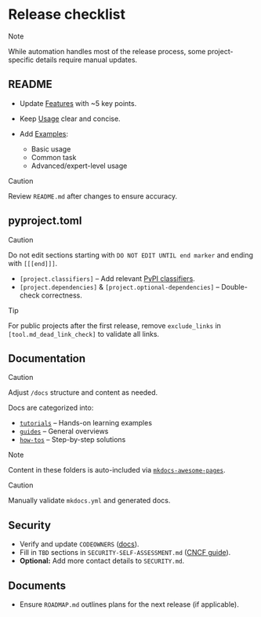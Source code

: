 # Release checklist

> [!note]
> While automation handles most of the release process,
> some project-specific details require manual updates.

## README

- Update [Features](#features) with ~5 key points.
- Keep [Usage](#usage) clear and concise.
- Add [Examples](#examples):

  - Basic usage
  - Common task
  - Advanced/expert-level usage

> [!caution]
> Review `README.md` after changes to ensure accuracy.

## pyproject.toml

> [!caution]
> Do not edit sections starting with `DO NOT EDIT UNTIL end marker`
> and ending with `[[[end]]]`.

- `[project.classifiers]` – Add relevant
    [PyPI classifiers](https://pypi.org/classifiers/).
- `[project.dependencies]` & `[project.optional-dependencies]` – Double-check
    correctness.

> [!tip]
> For public projects after the first release, remove `exclude_links`
> in `[tool.md_dead_link_check]` to validate all links.

## Documentation

> [!caution]
> Adjust `/docs` structure and content as needed.

Docs are categorized into:

- [`tutorials`](./tutorials/README.md) – Hands-on learning examples
- [`guides`](./guides/README.md) – General overviews
- [`how-tos`](./how-tos/README.md) – Step-by-step solutions

> [!note]
> Content in these folders is auto-included via
> [`mkdocs-awesome-pages`](https://github.com/lukasgeiter/mkdocs-awesome-pages-plugin).

> [!caution]
> Manually validate `mkdocs.yml` and generated docs.

## Security

- Verify and update `CODEOWNERS`
    ([docs](https://docs.github.com/en/repositories/managing-your-repositorys-settings-and-features/customizing-your-repository/about-code-owners)).
- Fill in `TBD` sections in `SECURITY-SELF-ASSESSMENT.md`
    ([CNCF guide](https://tag-security.cncf.io/community/assessments/guide/self-assessment/#non-goals)).
- __Optional:__ Add more contact details to `SECURITY.md`.

## Documents

- Ensure `ROADMAP.md` outlines plans for the next release (if applicable).
